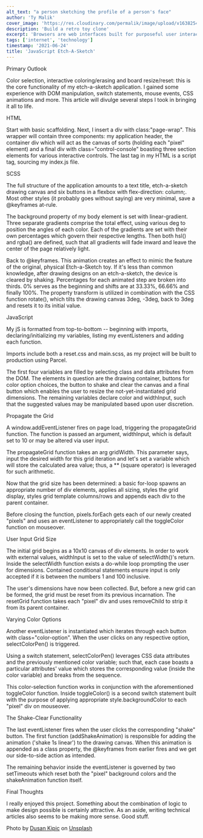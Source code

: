 ```yaml
---
alt_text: "a person sketching the profile of a person's face"
author: 'Ty Malik'
cover_image: 'https://res.cloudinary.com/permalik/image/upload/v1638254292/article_007_js_etchasketch.jpg'
description: 'Build a retro toy clone'
excerpt: 'Browsers are web interfaces built for purposeful user interaction'
tags: ['internet', 'technology']
timestamp: '2021-06-24'
title: 'JavaScript Etch-A-Sketch'
---
```


Primary Outlook

Color selection, interactive coloring/erasing and board resize/reset: this is the core functionality of my etch-a-sketch application. I gained some experience with DOM manipulation, switch statements, mouse events, CSS animations and more. This article will divulge several steps I took in bringing it all to life.

HTML

Start with basic scaffolding. Next, I insert a div with class:"page-wrap". This wrapper will contain three components: my application header, the container div which will act as the canvas of sorts (holding each "pixel" element) and a final div with class="control-console" boasting three section elements for various interactive controls. The last tag in my HTML is a script tag, sourcing my index.js file.

SCSS

The full structure of the application amounts to a text title, etch-a-sketch drawing canvas and six buttons in a flexbox with flex-direction: column;. Most other styles (it probably goes without saying) are very minimal, save a @keyframes at-rule.

The background property of my body element is set with linear-gradient. Three separate gradients comprise the total effect, using various deg to position the angles of each color. Each of the gradients are set with their own percentages which govern their respective lengths. Then both hsl() and rgba() are defined, such that all gradients will fade inward and leave the center of the page relatively light.

Back to @keyframes. This animation creates an effect to mimic the feature of the original, physical Etch-a-Sketch toy. If it's less than common knowledge, after drawing designs on an etch-a-sketch, the device is cleared by shaking. Percentages for each animated step are broken into thirds. 0% serves as the beginning and shifts are at 33.33%, 66.66% and finally 100%. The property transform is utilized in combination with the CSS function rotate(), which tilts the drawing canvas 3deg, -3deg, back to 3deg and resets it to its initial value.

JavaScript

My jS is formatted from top-to-bottom -- beginning with imports, declaring/initializing my variables, listing my eventListeners and adding each function.

Imports include both a reset.css and main.scss, as my project will be built to production using Parcel.

The first four variables are filled by selecting class and data attributes from the DOM. The elements in question are the drawing container, buttons for color option choices, the button to shake and clear the canvas and a final button which enables the user to resize the not-yet-instantiated grid dimensions. The remaining variables declare color and widthInput, such that the suggested values may be manipulated based upon user discretion.

Propagate the Grid

A window.addEventListener fires on page load, triggering the propagateGrid function. The function is passed an argument, widthInput, which is default set to 10 or may be altered via user input.

The propagateGrid function takes an arg gridWidth. This parameter says, input the desired width for this grid iteration and let's set a variable which will store the calculated area value; thus, a \*\* (square operator) is leveraged for such arithmetic.

Now that the grid size has been determined: a basic for-loop spawns an appropriate number of div elements, applies all sizing, styles the grid display, styles grid template columns/rows and appends each div to the parent container.

Before closing the function, pixels.forEach gets each of our newly created "pixels" and uses an eventListener to appropriately call the toggleColor function on mouseover.

User Input Grid Size

The initial grid begins as a 10x10 canvas of div elements. In order to work with external values, widthInput is set to the value of selectWidth()'s return. Inside the selectWidth function exists a do-while loop prompting the user for dimensions. Contained conditional statements ensure input is only accepted if it is between the numbers 1 and 100 inclusive.

The user's dimensions have now been collected. But, before a new grid can be formed, the grid must be reset from its previous incarnation. The resetGrid function takes each "pixel" div and uses removeChild to strip it from its parent container.

Varying Color Options

Another eventListener is instantiated which iterates through each button with class="color-option". When the user clicks on any respective option, selectColorPen() is triggered.

Using a switch statement, selectColorPen() leverages CSS data attributes and the previously mentioned color variable; such that, each case boasts a particular attributes' value which stores the corresponding value (inside the color variable) and breaks from the sequence.

This color-selection function works in conjunction with the aforementioned toggleColor function. Inside toggleColor() is a second switch statement built with the purpose of applying appropriate style.backgroundColor to each "pixel" div on mouseover.

The Shake-Clear Functionality

The last eventListener fires when the user clicks the corresponding "shake" button. The first function (addShakeAnimation) is responsible for adding the animation ('shake 1s linear') to the drawing canvas. When this animation is appended as a class property, the @keyframes from earlier fires and we get our side-to-side action as intended.

The remaining behavior inside the eventListener is governed by two setTimeouts which reset both the "pixel" background colors and the shakeAnimation function itself.

Final Thoughts

I really enjoyed this project. Something about the combination of logic to make design possible is certainly attractive. As an aside, writing technical articles also seems to be making more sense. Good stuff.

Photo by <a href="https://unsplash.com/@kipic?utm_source=unsplash&utm_medium=referral&utm_content=creditCopyText">Dusan Kipic</a> on <a href="https://unsplash.com/s/photos/sketch?utm_source=unsplash&utm_medium=referral&utm_content=creditCopyText">Unsplash</a>
